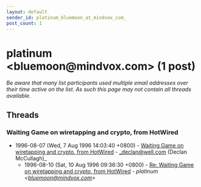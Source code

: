 ```yaml
---
layout: default
sender_id: platinum_bluemoon_at_mindvox_com_
post_count: 1
---
```


# platinum <bluemoon<span>@</span>mindvox.com> (1 post)

_Be aware that many list participants used multiple email addresses over their time active on the list. As such this page may not contain all threads available._

## Threads

### Waiting Game on wiretapping and crypto, from HotWired
+ 1996-08-07 (Wed, 7 Aug 1996 14:03:40 +0800) - [Waiting Game on wiretapping and crypto, from HotWired](/archive/1996/08/86c55d1ad865e2aa9cbc3879dbde449026ae578568e46af8036e57664998272a) - _declan@well.com (Declan McCullagh)_
  + 1996-08-10 (Sat, 10 Aug 1996 09:36:30 +0800) - [Re: Waiting Game on wiretapping and crypto, from HotWired](/archive/1996/08/b7d92918a0ce987a83875da23ac0da94da3f21043ceab8eb4a9e5e4570efe69f) - _platinum \<bluemoon@mindvox.com\>_

